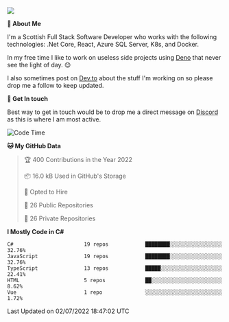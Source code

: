 <img src="https://github.com/jasonhughes94/jasonhughes94/blob/main/header.png?raw=true">

**:tangerine: About Me**

I'm a Scottish Full Stack Software Developer who works with the following technologies: .Net Core, React, Azure SQL Server, K8s, and Docker.

In my free time I like to work on useless side projects using [Deno](https://deno.land/) that never see the light of day. 😊

I also sometimes post on [Dev.to](https://dev.to/jasonhughes94) about the stuff I'm working on so please drop me a follow to keep updated.

**:speech_balloon: Get In touch**

Best way to get in touch would be to drop me a direct message on [Discord](https://discordapp.com/users/206498666976903169) as this is where I am most active.

<!--START_SECTION:waka-->
![Code Time](http://img.shields.io/badge/Code%20Time-0%20secs-blue)

**🐱 My GitHub Data** 

> 🏆 400 Contributions in the Year 2022
 > 
> 📦 16.0 kB Used in GitHub's Storage 
 > 
> 💼 Opted to Hire
 > 
> 📜 26 Public Repositories 
 > 
> 🔑 26 Private Repositories  
 > 
**I Mostly Code in C#** 

```text
C#                       19 repos            ████████░░░░░░░░░░░░░░░░░   32.76% 
JavaScript               19 repos            ████████░░░░░░░░░░░░░░░░░   32.76% 
TypeScript               13 repos            █████░░░░░░░░░░░░░░░░░░░░   22.41% 
HTML                     5 repos             ██░░░░░░░░░░░░░░░░░░░░░░░   8.62% 
Vue                      1 repo              ░░░░░░░░░░░░░░░░░░░░░░░░░   1.72%

```



 Last Updated on 02/07/2022 18:47:02 UTC
<!--END_SECTION:waka-->
